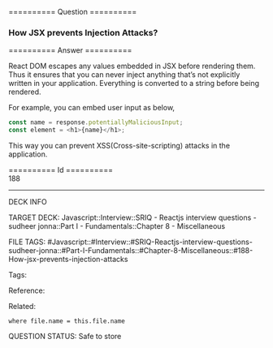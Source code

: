 ========== Question ==========  

### How JSX prevents Injection Attacks?  

========== Answer ==========  

React DOM escapes any values embedded in JSX before rendering them. Thus it
ensures that you can never inject anything that’s not explicitly written in your
application. Everything is converted to a string before being rendered.

For example, you can embed user input as below,

```javascript
const name = response.potentiallyMaliciousInput;
const element = <h1>{name}</h1>;
```

This way you can prevent XSS(Cross-site-scripting) attacks in the application.

========== Id ==========  
188

---

DECK INFO

TARGET DECK: Javascript::Interview::SRIQ - Reactjs interview questions - sudheer jonna::Part I - Fundamentals::Chapter 8 - Miscellaneous

FILE TAGS: #Javascript::#Interview::#SRIQ-Reactjs-interview-questions-sudheer-jonna::#Part-I-Fundamentals::#Chapter-8-Miscellaneous::#188-How-jsx-prevents-injection-attacks

Tags:

Reference:

Related:

```dataview
where file.name = this.file.name
```
QUESTION STATUS: Safe to store
